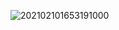 ![202102101653191000](https://user-images.githubusercontent.com/77077715/131572360-24f19951-f904-44f2-a709-20253428f902.jpg)
